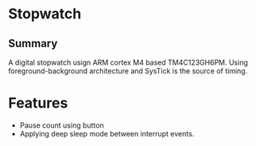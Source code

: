 # Stopwatch
## Summary
A digital stopwatch usign ARM cortex M4 based TM4C123GH6PM. Using foreground-background architecture and SysTick is the source of timing.

# Features
* Pause count using button
* Applying deep sleep mode between interrupt events.